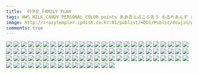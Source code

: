 ```yaml
---
title:  야쿠모 FAMILY PLAN
tags: HWS MILK_CANDY PERSONAL_COLOR points ああ言えばこう言う おるれあんず からあげ屋さん なみなみ爆弾 はんなま わいるどらびっつ アトモスフィア エレクトロガール フミンバイン ホシアメ 壊れた時計 夕凪雑貨店 小さい方がいい 장르：개그 장르：일상 캐릭터：란 캐릭터：유카리 캐릭터：첸 합동인지
image: http://crazytempler.ipdisk.co.kr:81/publist/HDD1/Public/doujin/ghap/5961/001.jpg
comments: true
---
```

<img src="http://crazytempler.ipdisk.co.kr:81/publist/HDD1/Public/doujin/ghap/5961/001.jpg">
<img src="http://crazytempler.ipdisk.co.kr:81/publist/HDD1/Public/doujin/ghap/5961/002.jpg">
<img src="http://crazytempler.ipdisk.co.kr:81/publist/HDD1/Public/doujin/ghap/5961/003.jpg">
<img src="http://crazytempler.ipdisk.co.kr:81/publist/HDD1/Public/doujin/ghap/5961/004.jpg">
<img src="http://crazytempler.ipdisk.co.kr:81/publist/HDD1/Public/doujin/ghap/5961/005.jpg">
<img src="http://crazytempler.ipdisk.co.kr:81/publist/HDD1/Public/doujin/ghap/5961/006.jpg">
<img src="http://crazytempler.ipdisk.co.kr:81/publist/HDD1/Public/doujin/ghap/5961/007.jpg">
<img src="http://crazytempler.ipdisk.co.kr:81/publist/HDD1/Public/doujin/ghap/5961/008.jpg">
<img src="http://crazytempler.ipdisk.co.kr:81/publist/HDD1/Public/doujin/ghap/5961/009.jpg">
<img src="http://crazytempler.ipdisk.co.kr:81/publist/HDD1/Public/doujin/ghap/5961/010.jpg">
<img src="http://crazytempler.ipdisk.co.kr:81/publist/HDD1/Public/doujin/ghap/5961/011.jpg">
<img src="http://crazytempler.ipdisk.co.kr:81/publist/HDD1/Public/doujin/ghap/5961/012.jpg">
<img src="http://crazytempler.ipdisk.co.kr:81/publist/HDD1/Public/doujin/ghap/5961/013.jpg">
<img src="http://crazytempler.ipdisk.co.kr:81/publist/HDD1/Public/doujin/ghap/5961/014.jpg">
<img src="http://crazytempler.ipdisk.co.kr:81/publist/HDD1/Public/doujin/ghap/5961/015.jpg">
<img src="http://crazytempler.ipdisk.co.kr:81/publist/HDD1/Public/doujin/ghap/5961/016.jpg">
<img src="http://crazytempler.ipdisk.co.kr:81/publist/HDD1/Public/doujin/ghap/5961/017.jpg">
<img src="http://crazytempler.ipdisk.co.kr:81/publist/HDD1/Public/doujin/ghap/5961/018.jpg">
<img src="http://crazytempler.ipdisk.co.kr:81/publist/HDD1/Public/doujin/ghap/5961/019.jpg">
<img src="http://crazytempler.ipdisk.co.kr:81/publist/HDD1/Public/doujin/ghap/5961/020.jpg">
<img src="http://crazytempler.ipdisk.co.kr:81/publist/HDD1/Public/doujin/ghap/5961/021.jpg">
<img src="http://crazytempler.ipdisk.co.kr:81/publist/HDD1/Public/doujin/ghap/5961/022.jpg">
<img src="http://crazytempler.ipdisk.co.kr:81/publist/HDD1/Public/doujin/ghap/5961/023.jpg">
<img src="http://crazytempler.ipdisk.co.kr:81/publist/HDD1/Public/doujin/ghap/5961/024.jpg">
<img src="http://crazytempler.ipdisk.co.kr:81/publist/HDD1/Public/doujin/ghap/5961/025.jpg">
<img src="http://crazytempler.ipdisk.co.kr:81/publist/HDD1/Public/doujin/ghap/5961/026.jpg">
<img src="http://crazytempler.ipdisk.co.kr:81/publist/HDD1/Public/doujin/ghap/5961/027.jpg">
<img src="http://crazytempler.ipdisk.co.kr:81/publist/HDD1/Public/doujin/ghap/5961/028.jpg">
<img src="http://crazytempler.ipdisk.co.kr:81/publist/HDD1/Public/doujin/ghap/5961/029.jpg">
<img src="http://crazytempler.ipdisk.co.kr:81/publist/HDD1/Public/doujin/ghap/5961/030.jpg">
<img src="http://crazytempler.ipdisk.co.kr:81/publist/HDD1/Public/doujin/ghap/5961/031.jpg">
<img src="http://crazytempler.ipdisk.co.kr:81/publist/HDD1/Public/doujin/ghap/5961/032.jpg">
<img src="http://crazytempler.ipdisk.co.kr:81/publist/HDD1/Public/doujin/ghap/5961/033.jpg">
<img src="http://crazytempler.ipdisk.co.kr:81/publist/HDD1/Public/doujin/ghap/5961/034.jpg">
<img src="http://crazytempler.ipdisk.co.kr:81/publist/HDD1/Public/doujin/ghap/5961/035.jpg">
<img src="http://crazytempler.ipdisk.co.kr:81/publist/HDD1/Public/doujin/ghap/5961/036.jpg">
<img src="http://crazytempler.ipdisk.co.kr:81/publist/HDD1/Public/doujin/ghap/5961/037.jpg">
<img src="http://crazytempler.ipdisk.co.kr:81/publist/HDD1/Public/doujin/ghap/5961/038.jpg">
<img src="http://crazytempler.ipdisk.co.kr:81/publist/HDD1/Public/doujin/ghap/5961/039.jpg">
<img src="http://crazytempler.ipdisk.co.kr:81/publist/HDD1/Public/doujin/ghap/5961/040.jpg">
<img src="http://crazytempler.ipdisk.co.kr:81/publist/HDD1/Public/doujin/ghap/5961/041.jpg">
<img src="http://crazytempler.ipdisk.co.kr:81/publist/HDD1/Public/doujin/ghap/5961/042.jpg">
<img src="http://crazytempler.ipdisk.co.kr:81/publist/HDD1/Public/doujin/ghap/5961/043.jpg">
<img src="http://crazytempler.ipdisk.co.kr:81/publist/HDD1/Public/doujin/ghap/5961/044.jpg">
<img src="http://crazytempler.ipdisk.co.kr:81/publist/HDD1/Public/doujin/ghap/5961/045.jpg">
<img src="http://crazytempler.ipdisk.co.kr:81/publist/HDD1/Public/doujin/ghap/5961/046.jpg">
<img src="http://crazytempler.ipdisk.co.kr:81/publist/HDD1/Public/doujin/ghap/5961/047.jpg">
<img src="http://crazytempler.ipdisk.co.kr:81/publist/HDD1/Public/doujin/ghap/5961/048.jpg">
<img src="http://crazytempler.ipdisk.co.kr:81/publist/HDD1/Public/doujin/ghap/5961/049.jpg">
<img src="http://crazytempler.ipdisk.co.kr:81/publist/HDD1/Public/doujin/ghap/5961/050.jpg">
<img src="http://crazytempler.ipdisk.co.kr:81/publist/HDD1/Public/doujin/ghap/5961/051.jpg">
<img src="http://crazytempler.ipdisk.co.kr:81/publist/HDD1/Public/doujin/ghap/5961/052.jpg">
<img src="http://crazytempler.ipdisk.co.kr:81/publist/HDD1/Public/doujin/ghap/5961/053.jpg">
<img src="http://crazytempler.ipdisk.co.kr:81/publist/HDD1/Public/doujin/ghap/5961/054.jpg">
<img src="http://crazytempler.ipdisk.co.kr:81/publist/HDD1/Public/doujin/ghap/5961/055.jpg">
<img src="http://crazytempler.ipdisk.co.kr:81/publist/HDD1/Public/doujin/ghap/5961/056.jpg">
<img src="http://crazytempler.ipdisk.co.kr:81/publist/HDD1/Public/doujin/ghap/5961/057.jpg">
<img src="http://crazytempler.ipdisk.co.kr:81/publist/HDD1/Public/doujin/ghap/5961/058.jpg">
<img src="http://crazytempler.ipdisk.co.kr:81/publist/HDD1/Public/doujin/ghap/5961/059.jpg">
<img src="http://crazytempler.ipdisk.co.kr:81/publist/HDD1/Public/doujin/ghap/5961/060.jpg">
<img src="http://crazytempler.ipdisk.co.kr:81/publist/HDD1/Public/doujin/ghap/5961/061.jpg">
<img src="http://crazytempler.ipdisk.co.kr:81/publist/HDD1/Public/doujin/ghap/5961/062.jpg">
<img src="http://crazytempler.ipdisk.co.kr:81/publist/HDD1/Public/doujin/ghap/5961/063.jpg">
<img src="http://crazytempler.ipdisk.co.kr:81/publist/HDD1/Public/doujin/ghap/5961/064.jpg">
<img src="http://crazytempler.ipdisk.co.kr:81/publist/HDD1/Public/doujin/ghap/5961/065.jpg">
<img src="http://crazytempler.ipdisk.co.kr:81/publist/HDD1/Public/doujin/ghap/5961/066.jpg">
<img src="http://crazytempler.ipdisk.co.kr:81/publist/HDD1/Public/doujin/ghap/5961/067.jpg">
<img src="http://crazytempler.ipdisk.co.kr:81/publist/HDD1/Public/doujin/ghap/5961/068.jpg">
<img src="http://crazytempler.ipdisk.co.kr:81/publist/HDD1/Public/doujin/ghap/5961/069.jpg">
<img src="http://crazytempler.ipdisk.co.kr:81/publist/HDD1/Public/doujin/ghap/5961/070.jpg">
<img src="http://crazytempler.ipdisk.co.kr:81/publist/HDD1/Public/doujin/ghap/5961/071.jpg">
<img src="http://crazytempler.ipdisk.co.kr:81/publist/HDD1/Public/doujin/ghap/5961/072.jpg">
<img src="http://crazytempler.ipdisk.co.kr:81/publist/HDD1/Public/doujin/ghap/5961/073.jpg">
<img src="http://crazytempler.ipdisk.co.kr:81/publist/HDD1/Public/doujin/ghap/5961/074.jpg">
<img src="http://crazytempler.ipdisk.co.kr:81/publist/HDD1/Public/doujin/ghap/5961/075.jpg">
<img src="http://crazytempler.ipdisk.co.kr:81/publist/HDD1/Public/doujin/ghap/5961/076.jpg">
<img src="http://crazytempler.ipdisk.co.kr:81/publist/HDD1/Public/doujin/ghap/5961/077.jpg">
<img src="http://crazytempler.ipdisk.co.kr:81/publist/HDD1/Public/doujin/ghap/5961/078.jpg">
<img src="http://crazytempler.ipdisk.co.kr:81/publist/HDD1/Public/doujin/ghap/5961/079.jpg">
<img src="http://crazytempler.ipdisk.co.kr:81/publist/HDD1/Public/doujin/ghap/5961/080.jpg">
<img src="http://crazytempler.ipdisk.co.kr:81/publist/HDD1/Public/doujin/ghap/5961/081.jpg">
<img src="http://crazytempler.ipdisk.co.kr:81/publist/HDD1/Public/doujin/ghap/5961/082.jpg">
<img src="http://crazytempler.ipdisk.co.kr:81/publist/HDD1/Public/doujin/ghap/5961/083.jpg">
<img src="http://crazytempler.ipdisk.co.kr:81/publist/HDD1/Public/doujin/ghap/5961/084.jpg">
<img src="http://crazytempler.ipdisk.co.kr:81/publist/HDD1/Public/doujin/ghap/5961/085.jpg">
<img src="http://crazytempler.ipdisk.co.kr:81/publist/HDD1/Public/doujin/ghap/5961/086.jpg">
<img src="http://crazytempler.ipdisk.co.kr:81/publist/HDD1/Public/doujin/ghap/5961/087.jpg">
<img src="http://crazytempler.ipdisk.co.kr:81/publist/HDD1/Public/doujin/ghap/5961/088.jpg">
<img src="http://crazytempler.ipdisk.co.kr:81/publist/HDD1/Public/doujin/ghap/5961/089.jpg">
<img src="http://crazytempler.ipdisk.co.kr:81/publist/HDD1/Public/doujin/ghap/5961/090.jpg">
